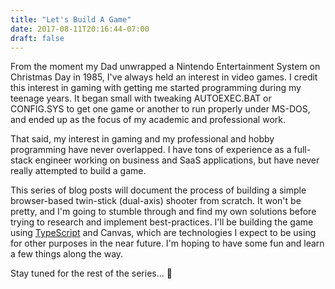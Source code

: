 ```yaml
---
title: "Let's Build A Game"
date: 2017-08-11T20:16:44-07:00
draft: false
---
```


From the moment my Dad unwrapped a Nintendo Entertainment System on Christmas Day in 1985, I've always held
an interest in video games. I credit this interest in gaming with getting me started programming
during my teenage years. It began small with tweaking AUTOEXEC.BAT or CONFIG.SYS to get one game or another
to run properly under MS-DOS, and ended up as the focus of my academic and professional work.

That said, my interest in gaming and my professional and hobby programming have never overlapped. I have
tons of experience as a full-stack engineer working on business and SaaS applications, but have never 
really attempted to build a game. 

This series of blog posts will document the process of building a simple browser-based twin-stick 
(dual-axis) shooter from scratch. It won't be pretty, and I'm going to stumble through and find my own
solutions before trying to research and implement best-practices. I'll be building the game using 
[TypeScript](https://typescriptlang.org) and Canvas, which are technologies I expect to be using for 
other purposes in the near future. I'm hoping to have some fun and learn a few things along the way.

Stay tuned for the rest of the series... :space_invader: